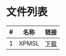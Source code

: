 # 文件列表

| #   | 名称                                  | 链接                                  |
| --- | ------------------------------------- | ------------------------------------- |
| 1   | XPMSL                                | [下载](https://xiaofeishu.weie.eu.org/ico.png) |